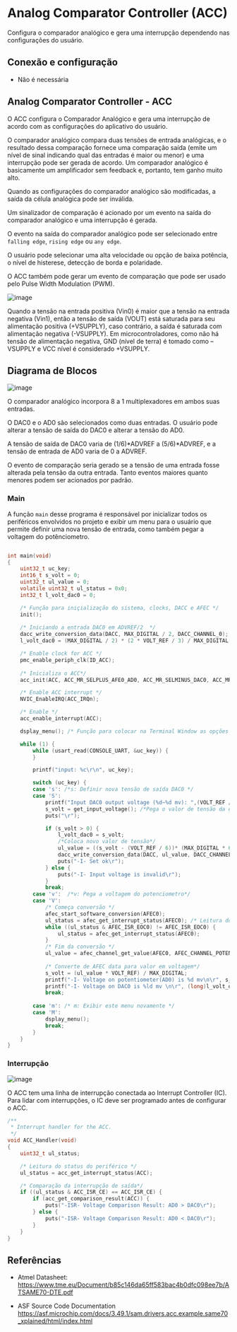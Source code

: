 #  Analog Comparator Controller (ACC)
Configura o comparador analógico e gera uma interrupção dependendo nas configurações do usuário.

##  Conexão e configuração
- Não é necessária

## Analog Comparator Controller - ACC

O ACC configura o Comparador Analógico e gera uma interrupção de acordo com as configurações do aplicativo do usuário. 

O comparador analógico compara duas tensões de entrada analógicas, e o resultado dessa comparação fornece uma comparação saída (emite um nível de sinal indicando qual das entradas é maior ou menor) e uma interrupção pode ser gerada de acordo. Um comparador analógico é basicamente um amplificador sem feedback e, portanto, tem ganho muito alto.

Quando as configurações do comparador analógico são modificadas, a saída da célula analógica pode ser inválida. 

Um sinalizador de comparação é acionado por um evento na saída do comparador analógico e uma interrupção é gerada.

O evento na saída do comparador analógico pode ser selecionado entre ``	falling edge``, ``rising edge`` ou ``any edge``.

O usuário pode selecionar uma alta velocidade ou opção de baixa potência, o nível de histerese, detecção de borda e polaridade.

O ACC também pode gerar um evento de comparação que pode ser usado pelo Pulse Width Modulation (PWM).

![image](https://user-images.githubusercontent.com/62957465/172083444-b36941b3-36df-4993-ab29-b3cab1f9e7a7.png)

Quando a tensão na entrada positiva (Vin0) é maior que a tensão na entrada negativa (Vin1), então a tensão de saída (VOUT) está saturada para seu alimentação positiva (+VSUPPLY), caso contrário, a saída é saturada com alimentação negativa (-VSUPPLY). Em microcontroladores, como não há tensão de alimentação negativa, GND (nível de terra) é tomado como –VSUPPLY e VCC nível é considerado +VSUPPLY.

## Diagrama de Blocos
![image](https://user-images.githubusercontent.com/62957465/172076354-d0085309-cc7c-4098-94a7-52673859c7b0.png)

O comparador analógico incorpora 8 a 1 multiplexadores em ambos suas entradas. 

O DAC0 e o AD0 são selecionados como duas entradas. O usuário pode alterar a tensão de saída do DAC0 e alterar a tensão do AD0.

A tensão de saída de DAC0 varia de (1/6)*ADVREF a (5/6)*ADVREF, e a tensão de entrada de AD0 varia de 0 a ADVREF.

O evento de comparação seria gerado se a tensão de uma entrada fosse alterada pela tensão da outra entrada. Tanto eventos maiores quanto menores podem ser acionados por padrão.

### Main

A função ``main`` desse programa é responsável por inicializar todos os periféricos envolvidos no projeto e exibir um menu para o usuário que permite definir uma nova tensão de entrada, como também pegar a voltagem do potênciometro.

```c

int main(void)
{
	uint32_t uc_key;
	int16_t s_volt = 0;
	uint32_t ul_value = 0;
	volatile uint32_t ul_status = 0x0;
	int32_t l_volt_dac0 = 0;

	/* Função para iniçialização do sistema, clocks, DACC e AFEC */
	init();
	
	/* Iniciando a entrada DAC0 em ADVREF/2  */
	dacc_write_conversion_data(DACC, MAX_DIGITAL / 2, DACC_CHANNEL_0);
	l_volt_dac0 = (MAX_DIGITAL / 2) * (2 * VOLT_REF / 3) / MAX_DIGITAL +VOLT_REF / 6;

	/* Enable clock for ACC */
	pmc_enable_periph_clk(ID_ACC);
	
	/* Inicializa o ACC*/
	acc_init(ACC, ACC_MR_SELPLUS_AFE0_AD0, ACC_MR_SELMINUS_DAC0, ACC_MR_EDGETYP_ANY, ACC_MR_INV_DIS);

	/* Enable ACC interrupt */
	NVIC_EnableIRQ(ACC_IRQn);

	/* Enable */
	acc_enable_interrupt(ACC);

	dsplay_menu(); /* Função para colocar na Terminal Window as opções do menu  */

	while (1) {
		while (usart_read(CONSOLE_UART, &uc_key)) {
		}

		printf("input: %c\r\n", uc_key);

		switch (uc_key) {
		case 's': /*s: Definir nova tensão de saída DAC0 */
		case 'S': 
			printf("Input DAC0 output voltage (%d~%d mv): ",(VOLT_REF / 6), (VOLT_REF * 5 / 6));
			s_volt = get_input_voltage(); /*Pega o valor de tensão da entrada inserida pelo usuário*/
			puts("\r");

			if (s_volt > 0) {
				l_volt_dac0 = s_volt;
				/*Coloca novo valor de tensão*/
				ul_value = ((s_volt - (VOLT_REF / 6))* (MAX_DIGITAL * 6) / 4) / VOLT_REF; 
				dacc_write_conversion_data(DACC, ul_value, DACC_CHANNEL_0); 
				puts("-I- Set ok\r");
			} else {
				puts("-I- Input voltage is invalid\r");
			}
			break;
		case 'v':  /*v: Pega a voltagem do potenciometro*/
		case 'V': 
			/* Começa conversão */
			afec_start_software_conversion(AFEC0);
			ul_status = afec_get_interrupt_status(AFEC0); /* Leitura do status do periférico */
			while ((ul_status & AFEC_ISR_EOC0) != AFEC_ISR_EOC0) {
				ul_status = afec_get_interrupt_status(AFEC0);
			}
			/* Fim da conversão */
			ul_value = afec_channel_get_value(AFEC0, AFEC_CHANNEL_POTENTIOMETER);
			
			/* Converte de AFEC data para valor em voltagem*/
			s_volt = (ul_value * VOLT_REF) / MAX_DIGITAL;
			printf("-I- Voltage on potentiometer(AD0) is %d mv\n\r", s_volt);
			printf("-I- Voltage on DAC0 is %ld mv \n\r", (long)l_volt_dac0);
			break;
			
		case 'm': /* m: Exibir este menu novamente */
		case 'M':
			dsplay_menu();
			break;
		}
	}
}

```

### Interrupção

![image](https://user-images.githubusercontent.com/62957465/172090861-626aff4b-a012-4188-9ba5-185cfa5ff998.png)

O ACC tem uma linha de interrupção conectada ao Interrupt Controller (IC). Para lidar com interrupções, o IC deve ser programado antes de configurar o ACC.

```c
/**
 * Interrupt handler for the ACC.
 */
void ACC_Handler(void)
{
	uint32_t ul_status;

	/* Leitura do status do periférico */
	ul_status = acc_get_interrupt_status(ACC);

	/* Comparação da interrupção de saída*/
	if ((ul_status & ACC_ISR_CE) == ACC_ISR_CE) {
		if (acc_get_comparison_result(ACC)) { 
			puts("-ISR- Voltage Comparison Result: AD0 > DAC0\r");
		} else {
			puts("-ISR- Voltage Comparison Result: AD0 < DAC0\r");
		}
	}
}
```

## Referências

- Atmel Datasheet: https://www.tme.eu/Document/b85c146da65ff583bac4b0dfc098ee7b/ATSAME70-DTE.pdf

- ASF Source Code Documentation https://asf.microchip.com/docs/3.49.1/sam.drivers.acc.example.same70_xplained/html/index.html
